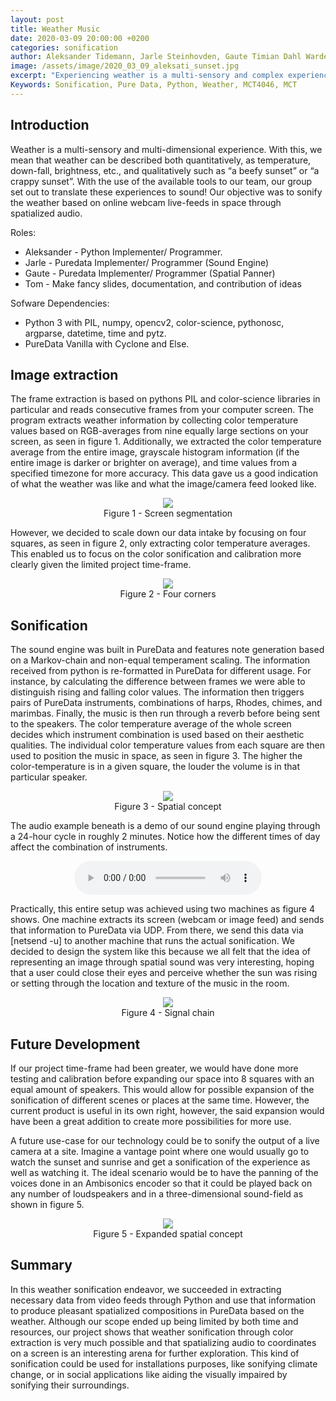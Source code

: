 ```yaml
---
layout: post
title: Weather Music
date: 2020-03-09 20:00:00 +0200
categories: sonification
author: Aleksander Tidemann, Jarle Steinhovden, Gaute Timian Dahl Wardenær, Tom Ignatius Wee
image: /assets/image/2020_03_09_aleksati_sunset.jpg
excerpt: "Experiencing weather is a multi-sensory and complex experience. The objective of our sonification project was to sonify the weather through the use of online video streams."
Keywords: Sonification, Pure Data, Python, Weather, MCT4046, MCT
---
```


## Introduction

Weather is a multi-sensory and multi-dimensional experience. With this, we mean that weather can be described both quantitatively, as temperature, down-fall, brightness, etc., and qualitatively such as “a beefy sunset” or “a crappy sunset”. With the use of the available tools to our team, our group set out to translate these experiences to sound! Our objective was to sonify the weather based on online webcam live-feeds in space through spatialized audio.

Roles:
* Aleksander - Python Implementer/ Programmer.
* Jarle - Puredata Implementer/ Programmer (Sound Engine)
* Gaute - Puredata Implementer/ Programmer (Spatial Panner)
* Tom - Make fancy slides, documentation, and contribution of ideas

Sofware Dependencies:
* Python 3 with PIL, numpy, opencv2, color-science, pythonosc, argparse, datetime, time and pytz.
* PureData Vanilla with Cyclone and Else.

## Image extraction

The frame extraction is based on pythons PIL and color-science libraries in particular and reads consecutive frames from your computer screen. The program extracts weather information by collecting color temperature values based on RGB-averages from nine equally large sections on your screen, as seen in figure 1. Additionally, we extracted the color temperature average from the entire image, grayscale histogram information (if the entire image is darker or brighter on average), and time values from a specified timezone for more accuracy. This data gave us a good indication of what the weather was like and what the image/camera feed looked like.

<figure align="middle">
   <img src="https://www.uio.no/english/studies/programmes/mct-master/blog/assets/image/2020_03_08_aleksati_onecity.png" width="auto" height="auto"/>
   <figcaption>Figure 1 - Screen segmentation</figcaption>
</figure>

However, we decided to scale down our data intake by focusing on four squares, as seen in figure 2, only extracting color temperature averages. This enabled us to focus on the color sonification and calibration more clearly given the limited project time-frame.

<figure align="middle">
   <img src="https://www.uio.no/english/studies/programmes/mct-master/blog/assets/image/2020_03_08_aleksati_fourcorners.png" width="auto" height="auto"/>
   <figcaption>Figure 2 - Four corners</figcaption>
</figure>

## Sonification

The sound engine was built in PureData and features note generation based on a Markov-chain and non-equal temperament scaling. The information received from python is re-formatted in PureData for different usage. For instance, by calculating the difference between frames we were able to distinguish rising and falling color values. The information then triggers pairs of PureData instruments, combinations of harps, Rhodes, chimes, and marimbas. Finally, the music is then run through a reverb before being sent to the speakers. The color temperature average of the whole screen decides which instrument combination is used based on their aesthetic qualities. The individual color temperature values from each square are then used to position the music in space, as seen in figure 3. The higher the color-temperature is in a given square, the louder the volume is in that particular speaker.

<figure align="middle">
   <img src="https://www.uio.no/english/studies/programmes/mct-master/blog/assets/image/2020_03_08_aleksati_spatial.png" width="auto" height="auto"/>
   <figcaption>Figure 3 - Spatial concept</figcaption>
</figure>

The audio example beneath is a demo of our sound engine playing through a 24-hour cycle in roughly 2 minutes. Notice how the different times of day affect the combination of instruments.

<figure align="middle">
   <audio controls>
     <source src="https://www.uio.no/english/studies/programmes/mct-master/blog/assets/audio/2020_03_09_aleksati_weathersonification.mp3" type="audio/mpeg" volume="1.0">
     Your browser does not support audio tag.
   </audio>
</figure>

Practically, this entire setup was achieved using two machines as figure 4 shows. One machine extracts its screen (webcam or image feed) and sends that information to PureData via UDP. From there, we send this data via [netsend -u] to another machine that runs the actual sonification. We decided to design the system like this because we all felt that the idea of representing an image through spatial sound was very interesting, hoping that a user could close their eyes and perceive whether the sun was rising or setting through the location and texture of the music in the room.

<figure align="middle">
   <img src="https://www.uio.no/english/studies/programmes/mct-master/blog/assets/image/2020_03_08_aleksati_chain.png" width="auto" height="auto"/>
   <figcaption>Figure 4 - Signal chain</figcaption>
</figure>

## Future Development

If our project time-frame had been greater, we would have done more testing and calibration before expanding our space into 8 squares with an equal amount of speakers. This would allow for possible expansion of the sonification of different scenes or places at the same time. However, the current product is useful in its own right, however, the said expansion would have been a great addition to create more possibilities for more use.

A future use-case for our technology could be to sonify the output of a live camera at a site. Imagine a vantage point where one would usually go to watch the sunset and sunrise and get a sonification of the experience as well as watching it. The ideal scenario would be to have the panning of the voices done in an Ambisonics encoder so that it could be played back on any number of loudspeakers and in a three-dimensional sound-field as shown in figure 5.

<figure align="middle">
   <img src="https://www.uio.no/english/studies/programmes/mct-master/blog/assets/image/2020_03_08_aleksati_spatial8.png" width="auto" height="auto"/>
   <figcaption>Figure 5 - Expanded spatial concept</figcaption>
</figure>

## Summary

In this weather sonification endeavor, we succeeded in extracting necessary data from video feeds through Python and use that information to produce pleasant spatialized compositions in PureData based on the weather. Although our scope ended up being limited by both time and resources, our project shows that weather sonification through color extraction is very much possible and that spatializing audio to coordinates on a screen is an interesting arena for further exploration. This kind of sonification could be used for installations purposes, like sonifying climate change, or in social applications like aiding the visually impaired by sonifying their surroundings.
